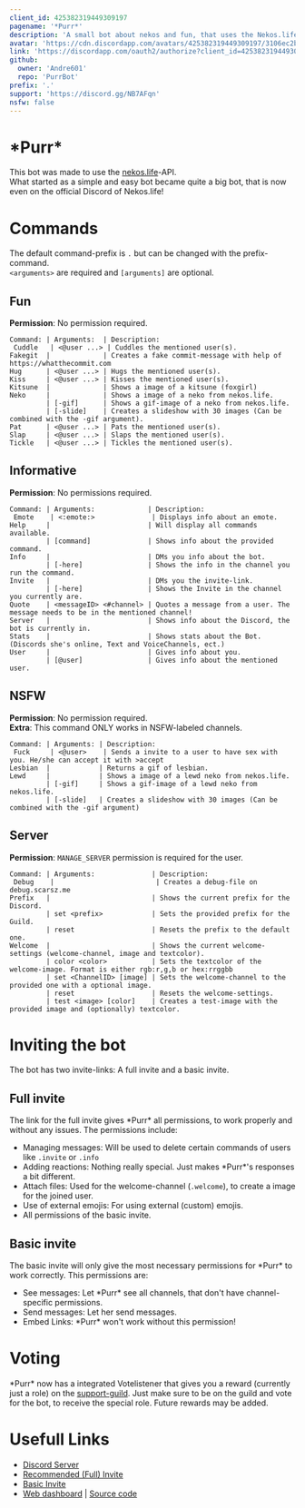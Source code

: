 ```yaml
---
client_id: 425382319449309197
pagename: '*Purr*'
description: 'A small bot about nekos and fun, that uses the Nekos.life-API'
avatar: 'https://cdn.discordapp.com/avatars/425382319449309197/3106ec2b0e281052d9eecc512c993a85.png'
link: 'https://discordapp.com/oauth2/authorize?client_id=425382319449309197&permissions=388160&scope=bot'
github:
  owner: 'Andre601'
  repo: 'PurrBot'
prefix: '.'
support: 'https://discord.gg/NB7AFqn'
nsfw: false
---
```

# \*Purr*
This bot was made to use the [nekos.life](https://nekos.life)-API.  
What started as a simple and easy bot became quite a big bot, that is now even on the official Discord of Nekos.life!
 # Commands
The default command-prefix is `.` but can be changed with the prefix-command.  
`<arguments>` are required and `[arguments]` are optional.
 ## Fun
**Permission**: No permission required.
```
Command: | Arguments:  | Description:
 Cuddle   | <@user ...> | Cuddles the mentioned user(s).
Fakegit  |             | Creates a fake commit-message with help of https://whatthecommit.com
Hug      | <@user ...> | Hugs the mentioned user(s).
Kiss     | <@user ...> | Kisses the mentioned user(s).
Kitsune  |             | Shows a image of a kitsune (foxgirl)
Neko     |             | Shows a image of a neko from nekos.life.
         | [-gif]      | Shows a gif-image of a neko from nekos.life.
         | [-slide]    | Creates a slideshow with 30 images (Can be combined with the -gif argument).
Pat      | <@user ...> | Pats the mentioned user(s).
Slap     | <@user ...> | Slaps the mentioned user(s).
Tickle   | <@user ...> | Tickles the mentioned user(s).
```
 ## Informative
**Permission**: No permissions required.
```
Command: | Arguments:             | Description:
 Emote    | <:emote:>              | Displays info about an emote.
Help     |                        | Will display all commands available.
         | [command]              | Shows info about the provided command.
Info     |                        | DMs you info about the bot.
         | [-here]                | Shows the info in the channel you run the command.
Invite   |                        | DMs you the invite-link.
         | [-here]                | Shows the Invite in the channel you currently are.
Quote    | <messageID> <#channel> | Quotes a message from a user. The message needs to be in the mentioned channel!
Server   |                        | Shows info about the Discord, the bot is currently in.
Stats    |                        | Shows stats about the Bot. (Discords she's online, Text and VoiceChannels, ect.)
User     |                        | Gives info about you.
         | [@user]                | Gives info about the mentioned user.
```
 ## NSFW
**Permission**: No permission required.  
**Extra**: This command ONLY works in NSFW-labeled channels.
```
Command: | Arguments: | Description:
 Fuck     | <@user>    | Sends a invite to a user to have sex with you. He/she can accept it with >accept
Lesbian  |            | Returns a gif of lesbian.
Lewd     |            | Shows a image of a lewd neko from nekos.life.
         | [-gif]     | Shows a gif-image of a lewd neko from nekos.life.
         | [-slide]   | Creates a slideshow with 30 images (Can be combined with the -gif argument)
```
 ## Server
**Permission**: `MANAGE_SERVER` permission is required for the user.
```
Command: | Arguments:              | Description:
 Debug    |                         | Creates a debug-file on debug.scarsz.me
Prefix   |                         | Shows the current prefix for the Discord.
         | set <prefix>            | Sets the provided prefix for the Guild.
         | reset                   | Resets the prefix to the default one.
Welcome  |                         | Shows the current welcome-settings (welcome-channel, image and textcolor).
         | color <color>           | Sets the textcolor of the welcome-image. Format is either rgb:r,g,b or hex:rrggbb
         | set <ChannelID> [image] | Sets the welcome-channel to the provided one with a optional image.
         | reset                   | Resets the welcome-settings.
         | test <image> [color]    | Creates a test-image with the provided image and (optionally) textcolor.
```
 # Inviting the bot
The bot has two invite-links: A full invite and a basic invite.
 ## Full invite
The link for the full invite gives \*Purr* all permissions, to work properly and without any issues.
The permissions include:
* Managing messages: Will be used to delete certain commands of users like `.invite` or `.info`
* Adding reactions: Nothing really special. Just makes \*Purr*'s responses a bit different.
* Attach files: Used for the welcome-channel (`.welcome`), to create a image for the joined user.
* Use of external emojis: For using external (custom) emojis.
* All permissions of the basic invite.
 ## Basic invite
The basic invite will only give the most necessary permissions for \*Purr* to work correctly.
This permissions are:
* See messages: Let \*Purr* see all channels, that don't have channel-specific permissions.
* Send messages: Let her send messages.
* Embed Links: \*Purr* won't work without this permission!
 # Voting
\*Purr* now has a integrated Votelistener that gives you a reward (currently just a role) on the [support-guild](https://discord.gg/NB7AFqn).
Just make sure to be on the guild and vote for the bot, to receive the special role.
Future rewards may be added.
 # Usefull Links
* [Discord Server](https://discord.gg/NB7AFqn)
* [Recommended (Full) Invite](https://discordapp.com/oauth2/authorize?client_id=425382319449309197&permissions=322624&scope=bot)
* [Basic Invite](https://discordapp.com/oauth2/authorize?client_id=425382319449309197&permissions=19456&scope=bot)
* [Web dashboard](https://purrbot.site) | [Source code](https://github.com/Andre601/PurrBot-Dashboard)
